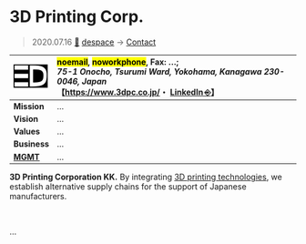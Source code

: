 # 3D Printing Corp.
> 2020.07.16 [🚀](../../../index/index.md) [despace](../index.md) → [Contact](../contact.md)

|[![](../f/contact/0/3d_printing_corp_logo1_thumb.webp)](../f/contact/0/3d_printing_corp_logo1.webp)|<mark>noemail</mark>, <mark>noworkphone</mark>, Fax: …;<br> *75-1 Onocho, Tsurumi Ward, Yokohama, Kanagawa 230-0046, Japan*<br> 【<https://www.3dpc.co.jp/>・ [LinkedIn ⎆](https://www.linkedin.com/company/3d-printing-corporation)】|
|:-|:-|
|**Mission**|…|
|**Vision**|…|
|**Values**|…|
|**Business**|…|
|**[MGMT](../mgmt.md)**|…|

**3D Printing Corporation KK.** By integrating [3D printing technologies](../sc.md), we establish alternative supply chains for the support of Japanese manufacturers.

<p style="page-break-after:always"> </p>

…

